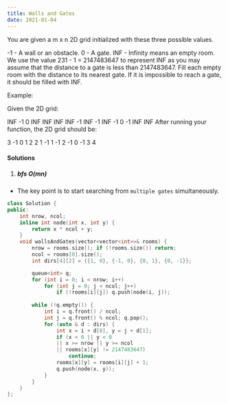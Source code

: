 ```yaml
---
title: Walls and Gates
date: 2021-01-04
---
```

You are given a m x n 2D grid initialized with these three possible values.

-1 - A wall or an obstacle.
0 - A gate.
INF - Infinity means an empty room. We use the value 231 - 1 = 2147483647 to represent INF as you may assume that the distance to a gate is less than 2147483647.
Fill each empty room with the distance to its nearest gate. If it is impossible to reach a gate, it should be filled with INF.

Example: 

Given the 2D grid:

INF  -1  0  INF
INF INF INF  -1
INF  -1 INF  -1
  0  -1 INF INF
After running your function, the 2D grid should be:

  3  -1   0   1
  2   2   1  -1
  1  -1   2  -1
  0  -1   3   4

#### Solutions

1. ##### bfs O(mn)

- The key point is to start searching from `multiple gates` simultaneously.

```cpp
class Solution {
public:
    int nrow, ncol;
    inline int node(int x, int y) {
        return x * ncol + y;
    }
    void wallsAndGates(vector<vector<int>>& rooms) {
        nrow = rooms.size(); if (!rooms.size()) return;
        ncol = rooms[0].size();
        int dirs[4][2] = {{1, 0}, {-1, 0}, {0, 1}, {0, -1}};

        queue<int> q;
        for (int i = 0; i < nrow; i++)
            for (int j = 0; j < ncol; j++)
                if (!rooms[i][j]) q.push(node(i, j));
        
        while (!q.empty()) {
            int i = q.front() / ncol;
            int j = q.front() % ncol; q.pop();
            for (auto & d : dirs) {
                int x = i + d[0], y = j + d[1];
                if (x < 0 || y < 0 
                || x >= nrow || y >= ncol 
                || rooms[x][y] != 2147483647)
                    continue;
                rooms[x][y] = rooms[i][j] + 1;
                q.push(node(x, y));
            }
        }
    }
};
```
